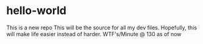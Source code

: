 # hello-world
This is a new repo
This will be the source for all my dev files. Hopefully, this will make life easier instead of harder.
WTF's/Minute @ 130 as of now
